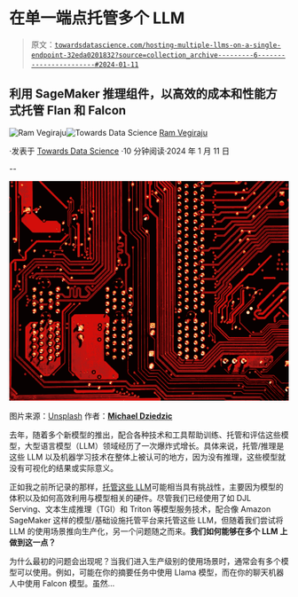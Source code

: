 # 在单一端点托管多个 LLM

> 原文：[`towardsdatascience.com/hosting-multiple-llms-on-a-single-endpoint-32eda0201832?source=collection_archive---------6-----------------------#2024-01-11`](https://towardsdatascience.com/hosting-multiple-llms-on-a-single-endpoint-32eda0201832?source=collection_archive---------6-----------------------#2024-01-11)

## 利用 SageMaker 推理组件，以高效的成本和性能方式托管 Flan 和 Falcon

[](https://ram-vegiraju.medium.com/?source=post_page---byline--32eda0201832--------------------------------)![Ram Vegiraju](https://ram-vegiraju.medium.com/?source=post_page---byline--32eda0201832--------------------------------)[](https://towardsdatascience.com/?source=post_page---byline--32eda0201832--------------------------------)![Towards Data Science](https://towardsdatascience.com/?source=post_page---byline--32eda0201832--------------------------------) [Ram Vegiraju](https://ram-vegiraju.medium.com/?source=post_page---byline--32eda0201832--------------------------------)

·发表于 [Towards Data Science](https://towardsdatascience.com/?source=post_page---byline--32eda0201832--------------------------------) ·10 分钟阅读·2024 年 1 月 11 日

--

![](img/58c1d77cfa743d90e720a09808a88264.png)

图片来源：[Unsplash](https://unsplash.com/photos/red-and-black-abstract-illustration-aQYgUYwnCsM) 作者：[**Michael Dziedzic**](https://unsplash.com/@lazycreekimages)

去年，随着多个新模型的推出，配合各种技术和工具帮助训练、托管和评估这些模型，大型语言模型（LLM）领域经历了一次爆炸式增长。具体来说，托管/推理是这些 LLM 以及机器学习技术在整体上被认可的地方，因为没有推理，这些模型就没有可视化的结果或实际意义。

正如我之前所记录的那样，[托管这些 LLM](https://aws.plainenglish.io/four-different-ways-to-host-large-language-models-on-amazon-sagemaker-4d1b027812b5)可能相当具有挑战性，主要因为模型的体积以及如何高效利用与模型相关的硬件。尽管我们已经使用了如 DJL Serving、文本生成推理（TGI）和 Triton 等模型服务技术，配合像 Amazon SageMaker 这样的模型/基础设施托管平台来托管这些 LLM，但随着我们尝试将 LLM 的使用场景推向生产化，另一个问题随之而来。**我们如何能够在多个 LLM 上做到这一点？**

为什么最初的问题会出现呢？当我们进入生产级别的使用场景时，通常会有多个模型可以使用。例如，可能在你的摘要任务中使用 Llama 模型，而在你的聊天机器人中使用 Falcon 模型。虽然…
